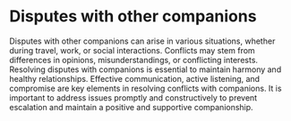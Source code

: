 <h1>Disputes with other companions</h1>
<p>Disputes with other companions can arise in various situations, whether during travel, work, or social interactions. Conflicts may stem from differences in opinions, misunderstandings, or conflicting interests. Resolving disputes with companions is essential to maintain harmony and healthy relationships. Effective communication, active listening, and compromise are key elements in resolving conflicts with companions. It is important to address issues promptly and constructively to prevent escalation and maintain a positive and supportive companionship.</p>